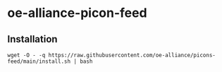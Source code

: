 # oe-alliance-picon-feed

## Installation

```
wget -O - -q https://raw.githubusercontent.com/oe-alliance/picons-feed/main/install.sh | bash
```

